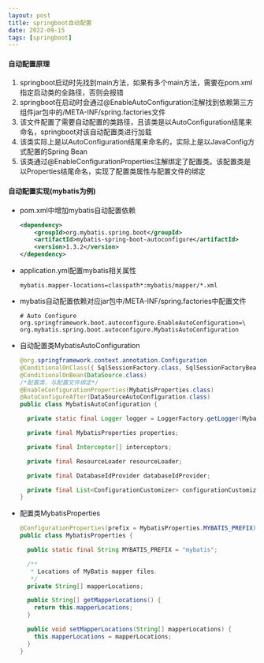 ```yaml
---
layout: post
title: springboot自动配置
date: 2022-09-15
tags: [springboot]
---
```


#### 自动配置原理
1. springboot启动时先找到main方法，如果有多个main方法，需要在pom.xml指定启动类的全路径，否则会报错
2. springboot在启动时会通过@EnableAutoConfiguration注解找到依赖第三方组件jar包中的/META-INF/spring.factories文件
3. 该文件配置了需要自动配置的类路径，且该类是以AutoConfiguration结尾来命名，springboot对该自动配置类进行加载
4. 该类实际上是以AutoConfiguration结尾来命名的，实际上是以JavaConfig方式配置的Spring Bean
5. 该类通过@EnableConfigurationProperties注解绑定了配置类。该配置类是以Properties结尾命名，实现了配置类属性与配置文件的绑定

#### 自动配置实现(mybatis为例)
- pom.xml中增加mybatis自动配置依赖
    ```xml
    <dependency>
        <groupId>org.mybatis.spring.boot</groupId>
        <artifactId>mybatis-spring-boot-autoconfigure</artifactId>
        <version>1.3.2</version>
    </dependency>
    ```
- application.yml配置mybatis相关属性
    ```properties
    mybatis.mapper-locations=classpath*:mybatis/mapper/*.xml
    ```
- mybatis自动配置依赖对应jar包中/META-INF/spring.factories中配置文件
    ```properties
    # Auto Configure
    org.springframework.boot.autoconfigure.EnableAutoConfiguration=\
    org.mybatis.spring.boot.autoconfigure.MybatisAutoConfiguration
    ```
- 自动配置类MybatisAutoConfiguration
    ```java
    @org.springframework.context.annotation.Configuration
    @ConditionalOnClass({ SqlSessionFactory.class, SqlSessionFactoryBean.class })
    @ConditionalOnBean(DataSource.class)
    /*配置类，与配置文件绑定*/
    @EnableConfigurationProperties(MybatisProperties.class)
    @AutoConfigureAfter(DataSourceAutoConfiguration.class)
    public class MybatisAutoConfiguration {
    
      private static final Logger logger = LoggerFactory.getLogger(MybatisAutoConfiguration.class);
    
      private final MybatisProperties properties;
    
      private final Interceptor[] interceptors;
    
      private final ResourceLoader resourceLoader;
    
      private final DatabaseIdProvider databaseIdProvider;
    
      private final List<ConfigurationCustomizer> configurationCustomizers;
    }
    ```
- 配置类MybatisProperties
    ```java
    @ConfigurationProperties(prefix = MybatisProperties.MYBATIS_PREFIX)
    public class MybatisProperties {
    
      public static final String MYBATIS_PREFIX = "mybatis";
    
      /**
       * Locations of MyBatis mapper files.
       */
      private String[] mapperLocations;
    
      public String[] getMapperLocations() {
        return this.mapperLocations;
      }
    
      public void setMapperLocations(String[] mapperLocations) {
        this.mapperLocations = mapperLocations;
      }
    }
    ```

